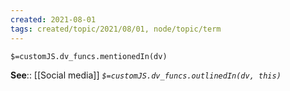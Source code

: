 ```yaml
---
created: 2021-08-01
tags: created/topic/2021/08/01, node/topic/term
---
```

`$=customJS.dv_funcs.mentionedIn(dv)`




**See**:: [[Social media]]
*`$=customJS.dv_funcs.outlinedIn(dv, this)`*
